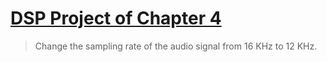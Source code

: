 # [DSP Project of Chapter 4](https://toonnyy8.github.io/ncku/dsp2020/hw2/build/index.html)

> Change the sampling rate of the audio signal from 16 KHz to 12 KHz.